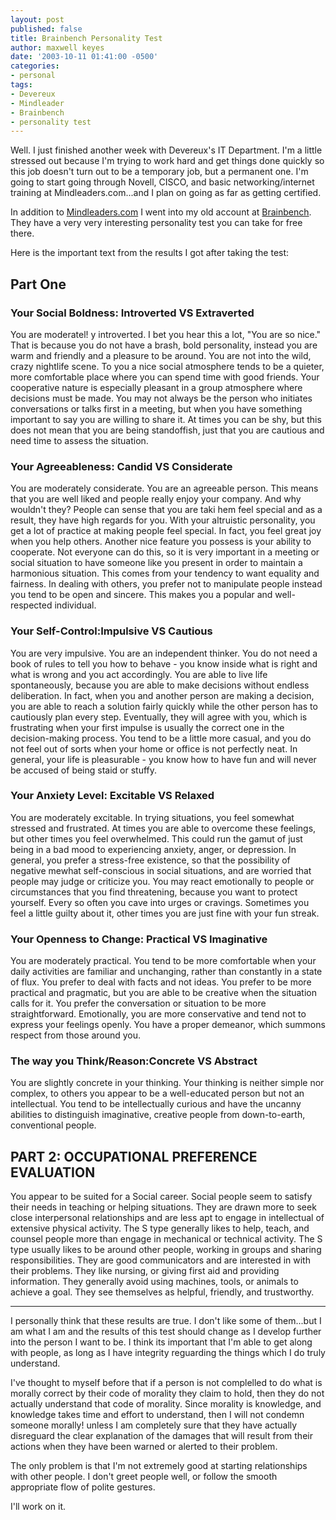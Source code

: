 ```yaml
---
layout: post
published: false
title: Brainbench Personality Test
author: maxwell keyes
date: '2003-10-11 01:41:00 -0500'
categories:
- personal
tags:
- Devereux
- Mindleader
- Brainbench
- personality test
---
```


Well. I just finished another week with Devereux's IT Department. I'm a little
stressed out because I'm trying to work hard and get things done quickly so this
job doesn't turn out to be a temporary job, but a permanent one. I'm going to
start going through Novell, CISCO, and basic networking/internet training at
Mindleaders.com...and I plan on going as far as getting certified.

In addition to [Mindleaders.com](http://www.mindleaders.com/) I went into my old
account at [Brainbench](http://www.brainbench.com/). They have a very very
interesting personality test you can take for free there.

Here is the important text from the results I got after taking the test:

## Part One

### Your Social Boldness: Introverted VS Extraverted

You are moderatel! y introverted. I bet you hear this a lot, "You are so nice."
That is because you do not have a brash, bold personality, instead you are warm
and friendly and a pleasure to be around. You are not into the wild, crazy
nightlife scene. To you a nice social atmosphere tends to be a quieter, more
comfortable place where you can spend time with good friends. Your cooperative
nature is especially pleasant in a group atmosphere where decisions must be
made. You may not always be the person who initiates conversations or talks
first in a meeting, but when you have something important to say you are willing
to share it. At times you can be shy, but this does not mean that you are being
standoffish, just that you are cautious and need time to assess the situation.

### Your Agreeableness: Candid VS Considerate

You are moderately considerate. You are an agreeable person. This means that you
are well liked and people really enjoy your company. And why wouldn't they?
People can sense that you are taki hem feel special and as a result, they have
high regards for you. With your altruistic personality, you get a lot of
practice at making people feel special. In fact, you feel great joy when you
help others. Another nice feature you possess is your ability to cooperate. Not
everyone can do this, so it is very important in a meeting or social situation
to have someone like you present in order to maintain a harmonious situation.
This comes from your tendency to want equality and fairness. In dealing with
others, you prefer not to manipulate people instead you tend to be open and
sincere. This makes you a popular and well-respected individual.

### Your Self-Control:Impulsive VS Cautious

You are very impulsive. You are an independent thinker. You do not need a book
of rules to tell you how to behave - you know inside what is right and what is
wrong and you act accordingly. You are able to live life spontaneously, because
you are able to make decisions without endless deliberation. In fact, when you
and another person are making a decision, you are able to reach a solution
fairly quickly while the other person has to cautiously plan every step.
Eventually, they will agree with you, which is frustrating when your first
impulse is usually the correct one in the decision-making process. You tend to
be a little more casual, and you do not feel out of sorts when your home or
office is not perfectly neat. In general, your life is pleasurable - you know
how to have fun and will never be accused of being staid or stuffy.

### Your Anxiety Level: Excitable VS Relaxed

You are moderately excitable. In trying situations, you feel somewhat stressed
and frustrated. At times you are able to overcome these feelings, but other
times you feel overwhelmed. This could run the gamut of just being in a bad mood
to experiencing anxiety, anger, or depression. In general, you prefer a
stress-free existence, so that the possibility of negative mewhat self-conscious
in social situations, and are worried that people may judge or criticize you.
You may react emotionally to people or circumstances that you find threatening,
because you want to protect yourself. Every so often you cave into urges or
cravings. Sometimes you feel a little guilty about it, other times you are just
fine with your fun streak.

### Your Openness to Change: Practical VS Imaginative

You are moderately practical. You tend to be more comfortable when your daily
activities are familiar and unchanging, rather than constantly in a state of
flux. You prefer to deal with facts and not ideas. You prefer to be more
practical and pragmatic, but you are able to be creative when the situation
calls for it. You prefer the conversation or situation to be more
straightforward. Emotionally, you are more conservative and tend not to express
your feelings openly. You have a proper demeanor, which summons respect from
those around you.

### The way you Think/Reason:Concrete VS Abstract

You are slightly concrete in your thinking. Your thinking is neither simple nor
complex, to others you appear to be a well-educated person but not an
intellectual. You tend to be intellectually curious and have the uncanny
abilities to distinguish imaginative, creative people from down-to-earth,
conventional people.

## PART 2: OCCUPATIONAL PREFERENCE EVALUATION

You appear to be suited for a Social career. Social people seem to satisfy their
needs in teaching or helping situations. They are drawn more to seek close
interpersonal relationships and are less apt to engage in intellectual of
extensive physical activity. The S type generally likes to help, teach, and
counsel people more than engage in mechanical or technical activity. The S type
usually likes to be around other people, working in groups and sharing
responsibilities. They are good communicators and are interested in with their
problems. They like nursing, or giving first aid and providing information. They
generally avoid using machines, tools, or animals to achieve a goal. They see
themselves as helpful, friendly, and trustworthy.

----

I personally think that these results are true. I don't like some of them...but
I am what I am and the results of this test should change as I develop further
into the person I want to be. I think its important that I'm able to get along
with people, as long as I have integrity reguarding the things which I do truly
understand.

I've thought to myself before that if a person is not complelled to do what is
morally correct by their code of morality they claim to hold, then they do not
actually understand that code of morality. Since morality is knowledge, and
knowledge takes time and effort to understand, then I will not condemn someone
morally! unless I am completely sure that they have actually disreguard the
clear explanation of the damages that will result from their actions when they
have been warned or alerted to their problem.

The only problem is that I'm not extremely good at starting relationships with
other people. I don't greet people well, or follow the smooth appropriate flow
of polite gestures.

I'll work on it.
